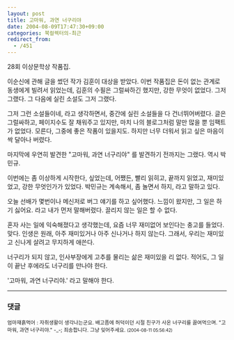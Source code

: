 ```yaml
---
layout: post
title: 고마워, 과연 너구리야
date: 2004-08-09T17:47:30+09:00
categories: 북컬렉터의-최근
redirect_from:
  - /451
---
```


28회 이상문학상 작품집.

이순신에 관해 글을 썼던 작가 김훈이 대상을 받았다. 이번 작품집은 돈이 없는 관계로 동생에게 빌려서 읽었는데, 김훈의 수필은 그럴싸하긴 했지만, 강한 무엇이 없었다. 그저 그랬다. 그 다음에 실린 소설도 그저 그랬다.

그저 그런 소설들이네, 라고 생각하면서, 중간에 실린 소설들을 다 건너뛰어버렸다. 글은 그럴싸하고, 페이지수도 잘 채워주고 있지만, 마치 나의 블로그처럼 말만 많을 뿐 임팩트가 없었다. 모른다, 그중에 좋은 작품이 있을지도. 하지만 너무 더워서 읽고 싶은 마음이 싹 달아나 버렸다.

마지막에 우연히 발견한 "고마워, 과연 너구리야" 를 발견하기 전까지는 그랬다. 역시 박민규.

이번에는 좀 이상하게 시작한다, 싶었는데, 어쨌든, 빨리 읽히고, 끝까지 읽었고, 재미있었고, 강한 무엇인가가 있었다. 박민규는 계속해서, 좀 놀면서 하지, 라고 말하고 있다.

오늘 선배가 몇번이나 메신저로 버그 얘기를 하고 싶어했다. 느낌이 왔지만, 그 일은 하기 싫어요. 라고 내가 먼저 말해버렸다. 끌리지 않는 일은 할 수 없다.

혼자 사는 일에 익숙해졌다고 생각했는데, 요즘 너무 재미없어 보인다는 충고를 들었다. 맞다. 인생은 원래, 아주 재미있거나 아주 신나거나 하지 않는다. 그래서, 우리는 재미있고 신나게 살려고 무지하게 애쓴다.

너구리가 되지 않고, 인사부장에게 고추를 물리는 삶은 재미있을 리 없다. 적어도, 그 일이 끝난 후에라도 너구리를 만나야 한다.

'고마워, 과연 너구리야.' 라고 말해야 한다.

* * *

### 댓글



<!--- cmt:788 --->
<!--- mail: --->
<!--- parent:0 --->

<small>엄마쟤흙먹어 : 자취생활이 생각나는군요. 배고픔에 허덕이던 시절 친구가 사온 너구리를 끓여먹으며. "고마워, 과연 너구리야." -_-; 죄송합니다. 그냥 잊어주세요. <small>(2004-08-11 05:56:42)</small></small>

